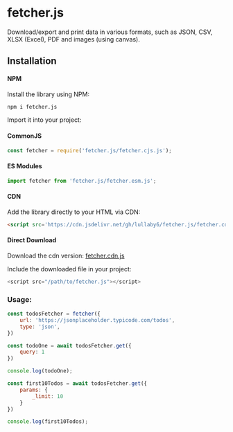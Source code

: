 # fetcher.js

Download/export and print data in various formats, such as JSON, CSV, XLSX (Excel), PDF and images (using canvas).

## Installation

#### NPM

Install the library using NPM:


```bash
npm i fetcher.js
```

Import it into your project:

#### CommonJS

```js
const fetcher = require('fetcher.js/fetcher.cjs.js');
```

#### ES Modules

```js
import fetcher from 'fetcher.js/fetcher.esm.js';
```

#### CDN

Add the library directly to your HTML via CDN:

```html
<script src='https://cdn.jsdelivr.net/gh/lullaby6/fetcher.js/fetcher.cdn.js'></script>
```

#### Direct Download

Download the cdn version: <a href="https://cdn.jsdelivr.net/gh/lullaby6/fetcher.js/fetcher.cdn.js" target="_blank">fetcher.cdn.js</a>

Include the downloaded file in your project:

```js
<script src="/path/to/fetcher.js"></script>
```

### Usage:

```js
const todosFetcher = fetcher({
    url: 'https://jsonplaceholder.typicode.com/todos',
    type: 'json',
})

const todoOne = await todosFetcher.get({
    query: 1
})

console.log(todoOne);

const first10Todos = await todosFetcher.get({
    params: {
        _limit: 10
    }
})

console.log(first10Todos);
```
